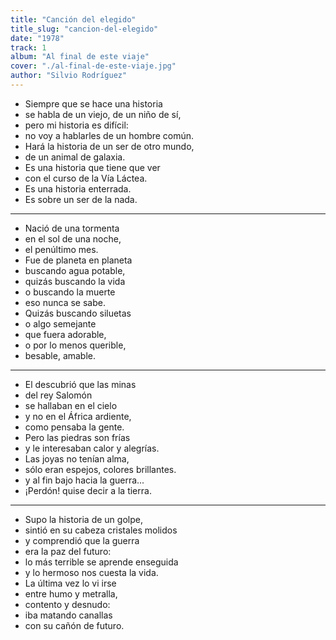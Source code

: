 ```yaml
---
title: "Canción del elegido"
title_slug: "cancion-del-elegido"
date: "1978"
track: 1
album: "Al final de este viaje"
cover: "./al-final-de-este-viaje.jpg"
author: "Silvio Rodríguez"
---
```


- Siempre que se hace una historia
- se habla de un viejo, de un niño de sí,
- pero mi historia es difícil:
- no voy a hablarles de un hombre común.
- Hará la historia de un ser de otro mundo,
- de un animal de galaxia.
- Es una historia que tiene que ver
- con el curso de la Vía Láctea.
- Es una historia enterrada.
- Es sobre un ser de la nada.

---

- Nació de una tormenta
- en el sol de una noche,
- el penúltimo mes.
- Fue de planeta en planeta
- buscando agua potable,
- quizás buscando la vida
- o buscando la muerte
- eso nunca se sabe.
- Quizás buscando siluetas
- o algo semejante
- que fuera adorable,
- o por lo menos querible,
- besable, amable.

---

- El descubrió que las minas
- del rey Salomón
- se hallaban en el cielo
- y no en el África ardiente,
- como pensaba la gente.
- Pero las piedras son frías
- y le interesaban calor y alegrías.
- Las joyas no tenían alma,
- sólo eran espejos, colores brillantes.
- y al fin bajo hacia la guerra...
- ¡Perdón! quise decir a la tierra.

---

- Supo la historia de un golpe,
- sintió en su cabeza cristales molidos
- y comprendió que la guerra
- era la paz del futuro:
- lo más terrible se aprende enseguida
- y lo hermoso nos cuesta la vida.
- La última vez lo vi irse
- entre humo y metralla,
- contento y desnudo:
- iba matando canallas
- con su cañón de futuro.
